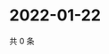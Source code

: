 # 2022-01-22

共 0 条

<!-- BEGIN WEIBO -->
<!-- 最后更新时间 Sat Jan 22 2022 05:06:44 GMT+0800 (China Standard Time) -->

<!-- END WEIBO -->
